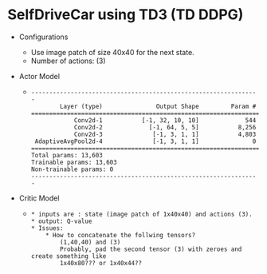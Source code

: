 # SelfDriveCar using TD3 (TD DDPG)

* Configurations

  * Use image patch of size 40x40 for the next state.
  * Number of actions: (3)

* Actor Model

  * ~~~
    ----------------------------------------------------------------
            Layer (type)               Output Shape         Param #
    ================================================================
                Conv2d-1           [-1, 32, 10, 10]             544
                Conv2d-2             [-1, 64, 5, 5]           8,256
                Conv2d-3              [-1, 3, 1, 1]           4,803
     AdaptiveAvgPool2d-4              [-1, 3, 1, 1]               0
    ================================================================
    Total params: 13,603
    Trainable params: 13,603
    Non-trainable params: 0
    ----------------------------------------------------------------
    ~~~

* Critic Model

  * ~~~
    * inputs are : state (image patch of 1x40x40) and actions (3).
    * output: Q-value
    * Issues:
    	* How to concatenate the follwing tensors?
    		(1,40,40) and (3)
    		Probably, pad the second tensor (3) with zeroes and create something like
    		1x40x80??? or 1x40x44??
    ~~~

    